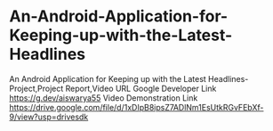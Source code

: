 # An-Android-Application-for-Keeping-up-with-the-Latest-Headlines
An Android Application for Keeping up with the Latest Headlines-Project,Project Report,Video URL
Google Developer Link https://g.dev/aiswarya55
Video Demonstration Link https://drive.google.com/file/d/1xDIpB8ipsZ7ADlNm1EsUtkRGvFEbXf-9/view?usp=drivesdk
